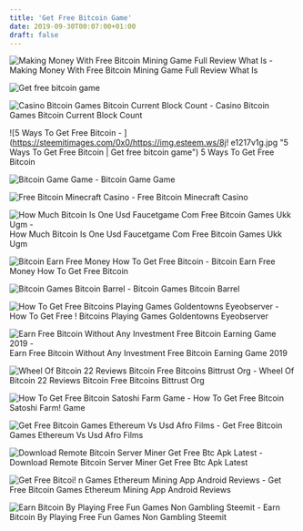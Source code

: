 ```yaml
---
title: 'Get Free Bitcoin Game'
date: 2019-09-30T00:07:00+01:00
draft: false
---
```


![Making Money With Free Bitcoin Mining Game Full Review What Is - ](https://www.moneymakerland.com/images/sito/preview--20180331225619.jpg "Making Money With Free Bitcoin Mining Game Full Review What Is | Get free bitcoin game") Making Money With Free Bitcoin Mining Game Full Review What Is

![Get free bitcoin game](http://blog.sipacoin.com/wp-content/uploads/2017/11/Get-Free-bitcoins-1024x576.jpg "Get free bitcoin game") 

![Casino Bitcoin Games Bitcoin Current Block Count - ](https://www.newsbtc.com/wp-content/uploads/2016/05/Bitcoin-casino-2-1080x675.png "Casino Bitcoin Games Bitcoin Current Block Count | Get free bitcoin game") Casino Bitcoin Games Bitcoin Current Block Count

![5 Ways To Get Free Bitcoin - ](https://steemitimages.com/0x0/https://img.esteem.ws/8j!   e1217v1g.jpg "5 Ways To Get Free Bitcoin | Get free bitcoin game") 5 Ways To Get Free Bitcoin

![Bitcoin Game Game - ](https://www.earnwithlodhitechnology.com/wp-content/uploads/2017/11/DQmY2iuSTd2dd7HuY5j9jb9C1iBJpjm9WXEibU8t5XoXjF8.jpg "Bitcoin Game Game | Get free bitcoin game") Bitcoin Game Game

![Free Bitcoin Minecraft Casino - ](https://static.fjcdn.com/pictures/Free+bitcoin+minecraft+casino+www+bitvegas+netid4847get+free+bitcoins+when_edbedd_4565798.png "Free Bitcoin Minecraft Casino | Get free bitcoin game") Free Bitcoin Minecraft Casino

![How Much Bitcoin Is One Usd Faucetgame Com Free Bitcoin Games Ukk Ugm - ](https://i.pinimg.com/736x/60/97/8c/60978c5b3ec8a2b2f370b515760ebd4c.jpg "!") How Much Bitcoin Is One Usd Faucetgame Com Free Bitcoin Games Ukk Ugm

![Bitcoin Earn Free Money How To Get Free Bitcoin - ](http://voteandrew2018.com/img/dde9f035770c152f85f70a541907ce27.png "Bitcoin Earn Free Money How To Get Free Bitcoin | Get free bitcoin game") Bitcoin Earn Free Money How To Get Free Bitcoin

![Bitcoin Games Bitcoin Barrel - ](http://i64.tinypic.com/bklyv.gif "Bitcoin Games Bitcoin Barrel | Get free bitcoin game") Bitcoin Games Bitcoin Barrel

![How To Get Free Bitcoins Playing Games Goldentowns Eyeobserver - ](https://steemitimages.com/DQmbnf3pzUEyRxg2UAqe33E34xipmLx1K54HLmdKYPCuFwA/Capture.PNG "How To Get Free Bitcoins Playing Games Goldentowns Eyeobserver | Get free bitcoin game") How To Get Free ! Bitcoins Playing Games Goldentowns Eyeobserver

![Earn Free Bitcoin Without Any Investment Free Bitcoin Earning Game 2019 - ](https://i.ytimg.com/vi/mKL3I6_OOTc/maxresdefault.jpg "Earn Free Bitcoin Without Any Investment Free Bitcoin Earning Game 2019 | Get free bitcoin game") Earn Free Bitcoin Without Any Investment Free Bitcoin Earning Game 2019

![Wheel Of Bitcoin 22 Reviews Bitcoin Free Bitcoins Bittrust Org - ](http://bittrust.s3.amazonaws.com/wheel-of-bitcoin1452244097.PNG "Wheel Of Bitcoin 22 Reviews Bitcoin Free Bitcoins Bittrust Org | Get free bitcoin game") Wheel Of Bitcoin 22 Reviews Bitcoin Free Bitcoins Bittrust Org

![How To Get Free Bitcoin Satoshi Farm Game - ](https://i.ytimg.com/vi/TnKxDBvgvNA/hqdefault.jpg "How To Get Free Bitcoin Satoshi Farm!    Game | Get free bitcoin game") How To Get Free Bitcoin Satoshi Farm! Game

![Get Free Bitcoin Games Ethereum Vs Usd Afro Films - ](https://invertedpassion.com/wp-content/uploads/2018/02/Screenshot-2018-02-03-14.50.05-1024x447.png "Get Free Bitcoin Games Ethereum Vs Usd Afro Films | Get free bitcoin game") Get Free Bitcoin Games Ethereum Vs Usd Afro Films

![Download Remote Bitcoin Server Miner Get Free Btc Apk Latest - ](https://lh3.googleusercontent.com/SoUBj350I-kRdOzEY6zE5F1AMPi9op9kWweYoIqfs9T-c_9IaJ-_Vt-FbEF9QeOcCQg=h500 "Download Remote Bitcoin Server Miner Get Free Btc Apk Latest | Get free bitcoin game") Download Remote Bitcoin Server Miner Get Free Btc Apk Latest

![Get Free Bitcoi!   n Games Ethereum Mining App Android Reviews - ](https://images.sftcdn.net/images/t_optimized,f_auto/p/979313ec-3976-11e7-977b-00277ee01d06/163945962/bitmaker-free-bitcoin-ethereum-screenshot.png "Get Free Bitcoin Games Ethereum Mining App Android Reviews | Get free bitcoin game") Get Free Bitcoin Games Ethereum Mining App Android Reviews

![Earn Bitcoin By Playing Free Fun Games Non Gambling Steemit - ](https://steemitimages.com/640x0/http://2.bp.blogspot.com/-80R5pThDOn8/Vcut_VHDClI/AAAAAAAAAQI/Sj2AyydNcxs/s640/free_btc_miner_game_art.jpg "Earn Bitcoin By Playing Free Fun Games Non Gambling Steemit | Get free bitcoin game") Earn Bitcoin By Playing Free Fun Games Non Gambling Steemit